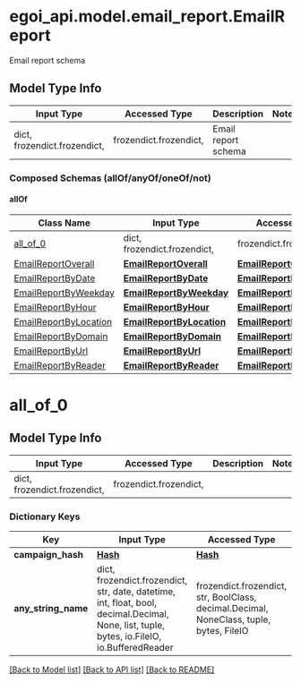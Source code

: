 # egoi_api.model.email_report.EmailReport

Email report schema

## Model Type Info
Input Type | Accessed Type | Description | Notes
------------ | ------------- | ------------- | -------------
dict, frozendict.frozendict,  | frozendict.frozendict,  | Email report schema | 

### Composed Schemas (allOf/anyOf/oneOf/not)
#### allOf
Class Name | Input Type | Accessed Type | Description | Notes
------------- | ------------- | ------------- | ------------- | -------------
[all_of_0](#all_of_0) | dict, frozendict.frozendict,  | frozendict.frozendict,  |  | 
[EmailReportOverall](EmailReportOverall.md) | [**EmailReportOverall**](EmailReportOverall.md) | [**EmailReportOverall**](EmailReportOverall.md) |  | 
[EmailReportByDate](EmailReportByDate.md) | [**EmailReportByDate**](EmailReportByDate.md) | [**EmailReportByDate**](EmailReportByDate.md) |  | 
[EmailReportByWeekday](EmailReportByWeekday.md) | [**EmailReportByWeekday**](EmailReportByWeekday.md) | [**EmailReportByWeekday**](EmailReportByWeekday.md) |  | 
[EmailReportByHour](EmailReportByHour.md) | [**EmailReportByHour**](EmailReportByHour.md) | [**EmailReportByHour**](EmailReportByHour.md) |  | 
[EmailReportByLocation](EmailReportByLocation.md) | [**EmailReportByLocation**](EmailReportByLocation.md) | [**EmailReportByLocation**](EmailReportByLocation.md) |  | 
[EmailReportByDomain](EmailReportByDomain.md) | [**EmailReportByDomain**](EmailReportByDomain.md) | [**EmailReportByDomain**](EmailReportByDomain.md) |  | 
[EmailReportByUrl](EmailReportByUrl.md) | [**EmailReportByUrl**](EmailReportByUrl.md) | [**EmailReportByUrl**](EmailReportByUrl.md) |  | 
[EmailReportByReader](EmailReportByReader.md) | [**EmailReportByReader**](EmailReportByReader.md) | [**EmailReportByReader**](EmailReportByReader.md) |  | 

# all_of_0

## Model Type Info
Input Type | Accessed Type | Description | Notes
------------ | ------------- | ------------- | -------------
dict, frozendict.frozendict,  | frozendict.frozendict,  |  | 

### Dictionary Keys
Key | Input Type | Accessed Type | Description | Notes
------------ | ------------- | ------------- | ------------- | -------------
**campaign_hash** | [**Hash**](Hash.md) | [**Hash**](Hash.md) |  | [optional] 
**any_string_name** | dict, frozendict.frozendict, str, date, datetime, int, float, bool, decimal.Decimal, None, list, tuple, bytes, io.FileIO, io.BufferedReader | frozendict.frozendict, str, BoolClass, decimal.Decimal, NoneClass, tuple, bytes, FileIO | any string name can be used but the value must be the correct type | [optional]

[[Back to Model list]](../../README.md#documentation-for-models) [[Back to API list]](../../README.md#documentation-for-api-endpoints) [[Back to README]](../../README.md)

